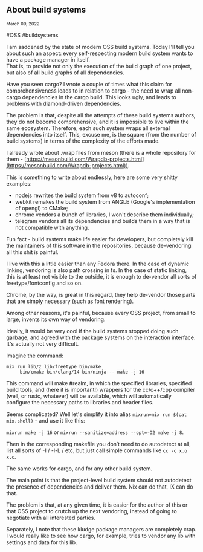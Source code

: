 ## About build systems
<sup> March 09, 2022 </sup>

#OSS #buildsystems 

I am saddened by the state of modern OSS build systems. Today I'll tell you about such an aspect: every self-respecting modern build system wants to have a package manager in itself.<br>
That is, to provide not only the execution of the build graph of one project, but also of all build graphs of all dependencies.

Have you seen cargo? I wrote a couple of times what this claim for comprehensiveness leads to in relation to cargo - the need to wrap all non-cargo dependencies in the cargo build. This looks ugly, and leads to problems with diamond-driven dependencies.

The problem is that, despite all the attempts of these build systems authors, they do not become comprehensive, and it is impossible to live within the same ecosystem. Therefore, each such system wraps all external dependencies into itself. This, excuse me, is the square (from the number of build systems) in terms of the complexity of the efforts made.

I already wrote about .wrap files from meson (there is a whole repository for them - [https://mesonbuild.com/Wrapdb-projects.html](https://mesonbuild.com/Wrapdb-projects.html)).

This is something to write about endlessly, here are some very shitty examples:
* nodejs rewrites the build system from v8 to autoconf;
* webkit remakes the build system from ANGLE (Google's implementation of opengl) to CMake;
* chrome vendors a bunch of libraries, I won't describe them individually;
* telegram vendors all its dependencies and builds them in a way that is not compatible with anything.

Fun fact - build systems make life easier for developers, but completely kill the maintainers of this software in the repositories, because de-vendoring all this shit is painful.

I live with this a little easier than any Fedora there. In the case of dynamic linking, vendoring is also path crossing in fs. In the case of static linking, this is at least not visible to the outside, it is enough to de-vendor all sorts of freetype/fontconfig and so on.

Chrome, by the way, is great in this regard, they help de-vendor those parts that are simply necessary (such as font rendering).

Among other reasons, it's painful, because every OSS project, from small to large, invents its own way of vendoring.

Ideally, it would be very cool if the build systems stopped doing such garbage, and agreed with the package systems on the interaction interface. It's actually not very difficult.

Imagine the command:

```shell
mix run lib/z lib/freetype bin/make
     bin/cmake bin/clang/14 bin/ninja -- make -j 16
```

This command will make #realm, in which the specified libraries, specified build tools, and (here it is important!) wrappers for the cc/c++/cpp compiler (well, or rustc, whatever) will be available, which will automatically configure the necessary paths to libraries and header files.

Seems complicated? Well let's simplify it into alias `mixrun=mix run $(cat mix.shell)` - and use it like this:

`mixrun make -j 16` or `mixrun --sanitize=address --opt=-O2 make -j 8`.

Then in the corresponding makefile you don’t need to do autodetect at all, list all sorts of -I / -l-L / etc, but just call simple commands like
`cc -c x.o x.c`.

The same works for cargo, and for any other build system.

The main point is that the project-level build system should not autodetect the presence of dependencies and deliver them. Nix can do that, IX can do that.

The problem is that, at any given time, it is easier for the author of this or that OSS project to crutch up the next vendoring, instead of going to negotiate with all interested parties.

Separately, I note that these kludge package managers are completely crap. I would really like to see how cargo, for example, tries to vendor any lib with settings and data for this lib.
